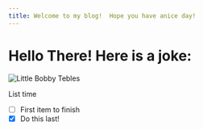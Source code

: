 ```yaml
---
title: Welcome to my blog!  Hope you have anice day!
---
```


# Hello There!  Here is a joke:
![Little Bobby Tebles](https://imgs.xkcd.com/comics/exploits_of_a_mom.png)

List time
- [ ] First item to finish
- [X] Do this last!
